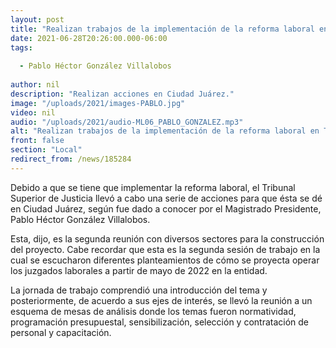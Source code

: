 ```yaml
---
layout: post
title: "Realizan trabajos de la implementación de la reforma laboral en TSJ "
date: 2021-06-28T20:26:00.000-06:00
tags:
  
  - Pablo Héctor González Villalobos
  
author: nil
description: "Realizan acciones en Ciudad Juárez."
image: "/uploads/2021/images-PABLO.jpg"
video: nil
audio: "/uploads/2021/audio-ML06_PABLO_GONZALEZ.mp3"
alt: "Realizan trabajos de la implementación de la reforma laboral en TSJ "
front: false
section: "Local"
redirect_from: /news/185284
---
```


Debido a que se tiene que implementar la reforma laboral, el Tribunal Superior de Justicia llevó a cabo una serie de acciones para que ésta se dé en Ciudad Juárez, según fue dado a conocer por el Magistrado Presidente, Pablo Héctor González Villalobos.

Esta, dijo, es la segunda reunión con diversos sectores para la construcción del proyecto. Cabe recordar que esta es la segunda sesión de trabajo en la cual se escucharon diferentes planteamientos de cómo se proyecta operar los juzgados laborales a partir de mayo de 2022 en la entidad.

La jornada de trabajo comprendió una introducción del tema y posteriormente, de acuerdo a sus ejes de interés, se llevó la reunión a un esquema de mesas de análisis donde los temas fueron normatividad, programación presupuestal, sensibilización, selección y contratación de personal y capacitación.
